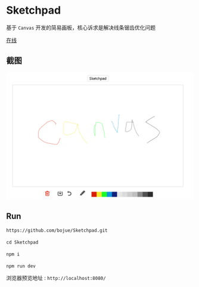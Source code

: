 # Sketchpad

基于 ` Canvas ` 开发的简易画板，核心诉求是解决线条锯齿优化问题

[在线](https://bojue.github.io/Sketchpad/)

## 截图 


![](./src/imgs/canvas.png)

## Run 

```
https://github.com/bojue/Sketchpad.git

cd Sketchpad

npm i

npm run dev

```

浏览器预览地址 : ` http://localhost:8080/ `


